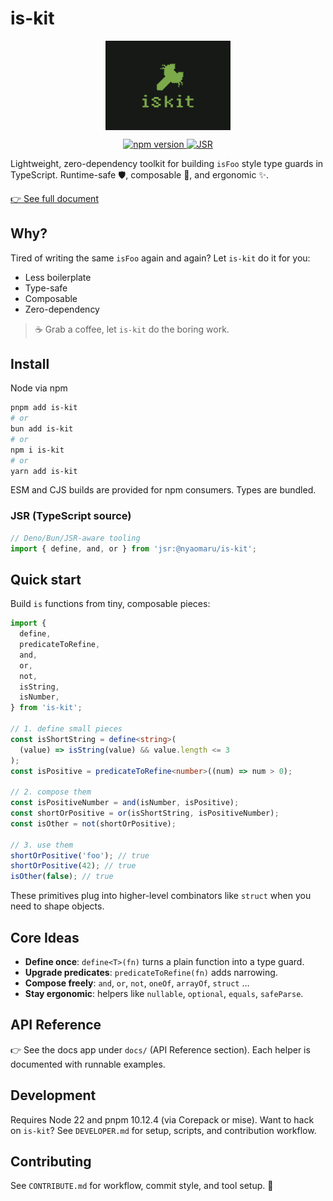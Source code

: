 # is-kit

<p align="center">
    <img src="https://raw.githubusercontent.com/nyaomaru/is-kit/main/docs/public/iskit-logo_700_500.png" width="200px" align="center" alt="is-kit logo" />
</p>

<p align="center">
    <a href="(https://www.npmjs.com/package/is-kit">
        <img src="https://img.shields.io/npm/v/is-kit.svg" alt="npm version">
    </a>
    <a href="https://jsr.io/@nyaomaru/is-kit">
        <img src="https://img.shields.io/jsr/v/@nyaomaru/is-kit" alt="JSR">
    </a>
</p>

Lightweight, zero-dependency toolkit for building `isFoo` style type guards in TypeScript.
Runtime-safe 🛡️, composable 🧩, and ergonomic ✨.

[👉 See full document](https://is-kit-docs.vercel.app/)

## Why?

Tired of writing the same `isFoo` again and again?
Let `is-kit` do it for you:

- Less boilerplate
- Type-safe
- Composable
- Zero-dependency

> ☕ Grab a coffee, let `is-kit` do the boring work.

## Install

Node via npm

```bash
pnpm add is-kit
# or
bun add is-kit
# or
npm i is-kit
# or
yarn add is-kit
```

ESM and CJS builds are provided for npm consumers. Types are bundled.

### JSR (TypeScript source)

```ts
// Deno/Bun/JSR-aware tooling
import { define, and, or } from 'jsr:@nyaomaru/is-kit';
```

## Quick start

Build `is` functions from tiny, composable pieces:

```ts
import {
  define,
  predicateToRefine,
  and,
  or,
  not,
  isString,
  isNumber,
} from 'is-kit';

// 1. define small pieces
const isShortString = define<string>(
  (value) => isString(value) && value.length <= 3
);
const isPositive = predicateToRefine<number>((num) => num > 0);

// 2. compose them
const isPositiveNumber = and(isNumber, isPositive);
const shortOrPositive = or(isShortString, isPositiveNumber);
const isOther = not(shortOrPositive);

// 3. use them
shortOrPositive('foo'); // true
shortOrPositive(42); // true
isOther(false); // true
```

These primitives plug into higher-level combinators like `struct` when you need to shape objects.

## Core Ideas

- **Define once**: `define<T>(fn)` turns a plain function into a type guard.
- **Upgrade predicates**: `predicateToRefine(fn)` adds narrowing.
- **Compose freely**: `and`, `or`, `not`, `oneOf`, `arrayOf`, `struct` …
- **Stay ergonomic**: helpers like `nullable`, `optional`, `equals`, `safeParse`.

## API Reference

👉 See the docs app under `docs/` (API Reference section). Each helper is documented with runnable examples.

## Development

Requires Node 22 and pnpm 10.12.4 (via Corepack or mise).
Want to hack on `is-kit`?
See `DEVELOPER.md` for setup, scripts, and contribution workflow.

## Contributing

See `CONTRIBUTE.md` for workflow, commit style, and tool setup. 🚀
